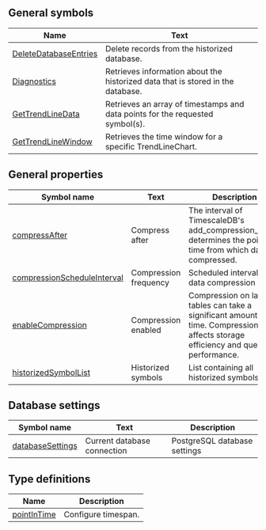 ## General symbols

| Name | Text |
| ---- | ---- |
| [DeleteDatabaseEntries](symbols/DeleteDatabaseEntries.md) | Delete records from the historized database. |
| [Diagnostics](symbols/Diagnostics.md) | Retrieves information about the historized data that is stored in the database. |
| [GetTrendLineData](symbols/GetTrendLineData.md) | Retrieves an array of timestamps and data points for the requested symbol(s). |
| [GetTrendLineWindow](symbols/GetTrendLineWindow.md) | Retrieves the time window for a specific TrendLineChart. |

## General properties

| Symbol name | Text | Description |
| ----------- | ---- | ----------- |
| [compressAfter](properties/compressAfter.md) | Compress after | The interval of TimescaleDB's add_compression_policy determines the point in time from which data is compressed. |
| [compressionScheduleInterval](properties/compressionScheduleInterval.md) | Compression frequency | Scheduled intervals for data compression  |
| [enableCompression](properties/enableCompression.md) | Compression enabled | Compression on large tables can take a significant amount of time. Compression affects storage efficiency and query performance. |
| [historizedSymbolList](properties/historizedSymbolList.md) | Historized symbols | List containing all historized symbols. |

## Database settings

| Symbol name | Text | Description |
| ----------- | ---- | ----------- |
| [databaseSettings](properties/databaseSettings.md) | Current database connection | PostgreSQL database settings |

## Type definitions

| Name | Description |
| ---- | ----------- |
| [pointInTime](definitions/pointInTime.md) | Configure timespan. |

